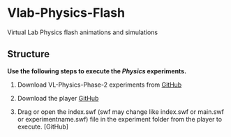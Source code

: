 # Vlab-Physics-Flash

Virtual Lab Physics flash animations and simulations 

## Structure 

**Use the following steps to execute the **_Physics_** experiments.**

1. Download VL-Physics-Phase-2 experiments from [GitHub](https://github.com/amritamindbrain/VL-Physics-Phase-2)

2. Download the player [GitHub](https://www.adobe.com/support/flashplayer/debug_downloads.html)

3. Drag or open the index.swf (swf may change like index.swf or main.swf or experimentname.swf) file in the experiment folder from the player to execute. [GitHub]